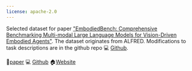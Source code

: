 ```yaml
---
license: apache-2.0
---
```


Selected dataset for paper ["EmbodiedBench: Comprehensive Benchmarking Multi-modal Large Language Models for Vision-Driven Embodied Agents"](https://huggingface.co/papers/2502.09560). The dataset originates from ALFRED. Modifications to task descriptions are in the github repo 💻 [Github](https://github.com/EmbodiedBench/EmbodiedBench).

📄[paper](https://arxiv.org/abs/2502.09560)
💻 [Github](https://github.com/EmbodiedBench/EmbodiedBench)
🏠[Website](https://embodiedbench.github.io)




